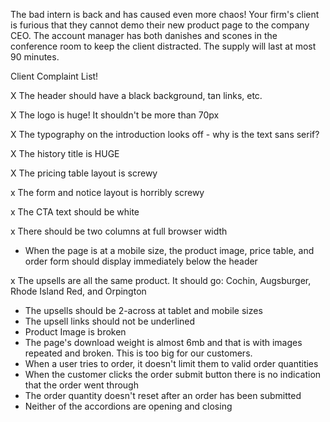 The bad intern is back and has caused even more chaos! Your firm's client is furious that they cannot demo their new product page to the company CEO. The account manager has both danishes and scones in the conference room to keep the client distracted. The supply will last at most 90 minutes.

Client Complaint List!

X The header should have a black background, tan links, etc.

X The logo is huge! It shouldn't be more than 70px

X The typography on the introduction looks off - why is the text sans serif?

X The history title is HUGE

X The pricing table layout is screwy

x The form and notice layout is horribly screwy


x The CTA text should be white

x There should be two columns at full browser width


* When the page is at a mobile size, the product image, price table, and order form should display immediately below the header

x The upsells are all the same product. It should go: Cochin, Augsburger, Rhode Island Red, and Orpington

* The upsells should be 2-across at tablet and mobile sizes
* The upsell links should not be underlined
* Product Image is broken
* The page's download weight is almost 6mb and that is with images repeated and broken. This is too big for our customers.
* When a user tries to order, it doesn't limit them to valid order quantities
* When the customer clicks the order submit button there is no indication that the order went through
* The order quantity doesn't reset after an order has been submitted
* Neither of the accordions are opening and closing



